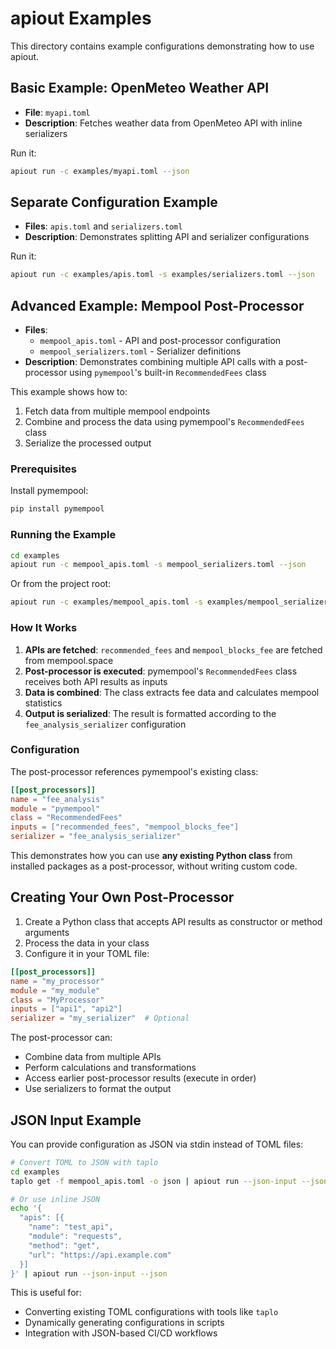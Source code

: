 # apiout Examples

This directory contains example configurations demonstrating how to use apiout.

## Basic Example: OpenMeteo Weather API

- **File**: `myapi.toml`
- **Description**: Fetches weather data from OpenMeteo API with inline serializers

Run it:

```bash
apiout run -c examples/myapi.toml --json
```

## Separate Configuration Example

- **Files**: `apis.toml` and `serializers.toml`
- **Description**: Demonstrates splitting API and serializer configurations

Run it:

```bash
apiout run -c examples/apis.toml -s examples/serializers.toml --json
```

## Advanced Example: Mempool Post-Processor

- **Files**:
  - `mempool_apis.toml` - API and post-processor configuration
  - `mempool_serializers.toml` - Serializer definitions
- **Description**: Demonstrates combining multiple API calls with a post-processor using
  `pymempool`'s built-in `RecommendedFees` class

This example shows how to:

1. Fetch data from multiple mempool endpoints
2. Combine and process the data using pymempool's `RecommendedFees` class
3. Serialize the processed output

### Prerequisites

Install pymempool:

```bash
pip install pymempool
```

### Running the Example

```bash
cd examples
apiout run -c mempool_apis.toml -s mempool_serializers.toml --json
```

Or from the project root:

```bash
apiout run -c examples/mempool_apis.toml -s examples/mempool_serializers.toml --json
```

### How It Works

1. **APIs are fetched**: `recommended_fees` and `mempool_blocks_fee` are fetched from
   mempool.space
2. **Post-processor is executed**: pymempool's `RecommendedFees` class receives both API
   results as inputs
3. **Data is combined**: The class extracts fee data and calculates mempool statistics
4. **Output is serialized**: The result is formatted according to the
   `fee_analysis_serializer` configuration

### Configuration

The post-processor references pymempool's existing class:

```toml
[[post_processors]]
name = "fee_analysis"
module = "pymempool"
class = "RecommendedFees"
inputs = ["recommended_fees", "mempool_blocks_fee"]
serializer = "fee_analysis_serializer"
```

This demonstrates how you can use **any existing Python class** from installed packages
as a post-processor, without writing custom code.

## Creating Your Own Post-Processor

1. Create a Python class that accepts API results as constructor or method arguments
2. Process the data in your class
3. Configure it in your TOML file:

```toml
[[post_processors]]
name = "my_processor"
module = "my_module"
class = "MyProcessor"
inputs = ["api1", "api2"]
serializer = "my_serializer"  # Optional
```

The post-processor can:

- Combine data from multiple APIs
- Perform calculations and transformations
- Access earlier post-processor results (execute in order)
- Use serializers to format the output

## JSON Input Example

You can provide configuration as JSON via stdin instead of TOML files:

```bash
# Convert TOML to JSON with taplo
cd examples
taplo get -f mempool_apis.toml -o json | apiout run --json-input --json

# Or use inline JSON
echo '{
  "apis": [{
    "name": "test_api",
    "module": "requests",
    "method": "get",
    "url": "https://api.example.com"
  }]
}' | apiout run --json-input --json
```

This is useful for:

- Converting existing TOML configurations with tools like `taplo`
- Dynamically generating configurations in scripts
- Integration with JSON-based CI/CD workflows
